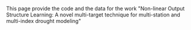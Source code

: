 This page provide the code and the data for the work "Non-linear Output Structure Learning: A novel multi-target technique for multi-station and multi-index drought modeling"
